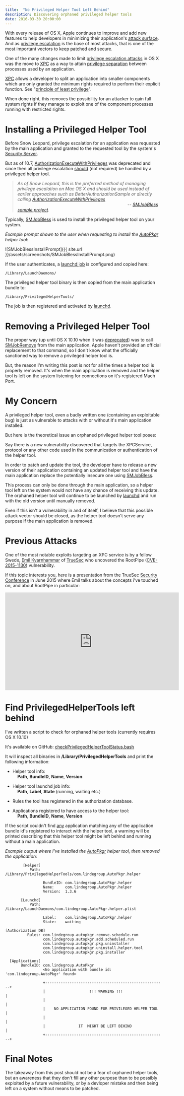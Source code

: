 ```yaml
---
title:  "No Privileged Helper Tool Left Behind"
description: Discovering orphaned privileged helper tools
date: 2016-03-30 20:00:00
---
```


With every release of OS X, Apple continues to improve and add new features to help developers in minimizing their application's [attack surface](https://en.wikipedia.org/wiki/Attack_surface). And as [privilege escalation](https://en.wikipedia.org/wiki/Privilege_escalation) is the base of most attacks, that is one of the most important vectors to keep patched and secure.

One of the many changes made to limit [privilege escalation attacks](https://en.wikipedia.org/wiki/Privilege_escalation) in OS X was the move to [XPC](https://developer.apple.com/library/mac/documentation/MacOSX/Conceptual/BPSystemStartup/Chapters/CreatingXPCServices.html) as a way to attain [privilege separation](https://en.wikipedia.org/wiki/Privilege_separation) between processes used by an application.

[XPC](https://developer.apple.com/library/mac/documentation/MacOSX/Conceptual/BPSystemStartup/Chapters/CreatingXPCServices.html) allows a developer to split an application into smaller components which are only granted the minimum rights required to perform their explicit function. See "[principle of least privilege](https://en.wikipedia.org/wiki/Principle_of_least_privilege)".

When done right, this removes the possibility for an attacker to gain full system rights if they manage to exploit one of the component processes running with restricted rights.

# Installing a Privileged Helper Tool

Before Snow Leopard, privilege escalation for an application was requested by the main application and granted to the requested tool by the system's [Security Server](https://developer.apple.com/library/mac/documentation/Security/Conceptual/Security_Overview/Architecture/Architecture.html).

But as of 10.7, [AuthorizationExecuteWithPrivileges](https://developer.apple.com/library/mac/documentation/Security/Reference/authorization_ref/#//apple_ref/c/func/AuthorizationExecuteWithPrivileges) was deprecated and since then all privilege escalation <u>should</u> (not required) be handled by a privileged helper tool.

> _As of Snow Leopard, this is the preferred method of managing privilege escalation on Mac OS X and should be used instead of earlier approaches such as BetterAuthorizationSample or directly calling [AuthorizationExecuteWithPrivileges](https://developer.apple.com/library/mac/documentation/Security/Reference/authorization_ref/#//apple_ref/c/func/AuthorizationExecuteWithPrivileges)  
>                                                                                          -- [SMJobBless sample project](https://developer.apple.com/library/mac/samplecode/SMJobBless/Introduction/Intro.html)_.

Typically, [SMJobBless](https://developer.apple.com/library/mac/documentation/ServiceManagement/Reference/ServiceManagement_header_reference/#//apple_ref/c/func/SMJobBless) is used to install the privileged helper tool on your system.

_Example prompt shown to the user when requesting to install the [AutoPkgr](https://github.com/lindegroup/autopkgr) helper tool:_

![SMJobBlessInstallPrompt]({{ site.url }}/assets/screenshots/SMJobBlessInstallPrompt.png)

If the user authenticates, a [launchd job](x-man-page://5/launchd.plist) is configured and copied here:

```console
/Library/LaunchDaemons/
```

The privileged helper tool binary is then copied from the main application bundle to:

```console
/Library/PrivilegedHelperTools/
```

The job is then registered and activated by [launchd](x-man-page://8/launchd).

# Removing a Privileged Helper Tool

The proper way (up until OS X 10.10 when it was [deprecated](https://developer.apple.com/library/mac/documentation/General/Reference/APIDiffsMacOSX10_10SeedDiff/frameworks/ServiceManagement.html)) was to call [SMJobRemove](https://developer.apple.com/library/mac/documentation/ServiceManagement/Reference/ServiceManagement_header_reference/index.html#//apple_ref/c/func/SMJobRemove) from the main application. Apple haven't provided an official replacement to that command, so I don't know what the officially sanctioned way to remove a privileged helper tool is.

But, the reason I'm writing this post is not for all the times a helper tool is properly removed.
 It's when the main application is removed and the helper tool is left on the system listening for connections on it's registered Mach Port.

# My Concern

A privileged helper tool, even a badly written one (containing an exploitable bug) is just as vulnerable to attacks with or without it's main application installed.

But here is the theoretical issue an orphaned privileged helper tool poses:

Say there is a new vulnerability discovered that targets the XPCService, protocol or any other code used in the communication or authentication of the helper tool.

In order to patch and update the tool, the developer have to release a new version of their application containing an updated helper tool and have the main application replace the potentially insecure one using [SMJobBless](https://developer.apple.com/library/mac/documentation/ServiceManagement/Reference/ServiceManagement_header_reference/#//apple_ref/c/func/SMJobBless).

This process can only be done through the main application, so a helper tool left on the system would not have any chance of receiving this update. The orphaned helper tool will continue to be launched by [launchd](x-man-page://8/launchd) and run with the old version until manually removed.

Even if this isn't a vulnerability in and of itself, I believe that this possible attack vector should be closed, as the helper tool doesn't serve any purpose if the main application is removed.

# Previous Attacks

One of the most notable exploits targeting an XPC service is by a fellow Swede, [Emil Kvarnhammar](https://twitter.com/emilkvarnhammar) of [TrueSec](http://www.truesec.se) who uncovered the RootPipe ([CVE-2015-1130](http://www.cvedetails.com/cve/CVE-2015-1130/)) vulnerability. 

If this topic interests you, here is a presentation from the TrueSec [Security Conference](http://www.securityconf.se) in June 2015 where Emil talks about the concepts i've touched on, and about RootPipe in particular: 

<iframe width="560" height="315" src="https://www.youtube.com/embed/cjgbPh_Freg" frameborder="0" allowfullscreen></iframe>

<br>

# Find PrivilegedHelperTools left behind

I've written a script to check for orphaned helper tools (currently requires OS X 10.10)

It's available on GitHub: [checkPrivilegedHelperToolStatus.bash](https://github.com/erikberglund/Scripts/blob/master/Tools/checkPrivilegedHelperToolStatus.bash)

It will inspect all binaries in **/Library/PrivilegedHelperTools** and print the following information:

* Helper tool info:  
    **Path**, **BundleID**, **Name**, **Version**

* Helper tool launchd job info:  
    **Path**, **Label**, **State** (running, waiting etc.)

* Rules the tool has registered in the authorization database.

* Applications registered to have access to the helper tool:  
    **Path**, **BundleID**, **Name**, **Version**

If the script couldn't find <u>any</u> application matching any of the application bundle id's registered to interact with the helper tool, a warning will be printed describing that this helper tool might be left behind and running without a main application.

_Example output where I've installed the [AutoPkgr](https://github.com/lindegroup/autopkgr) helper tool, then removed the application:_

```
        [Helper]
           Path: /Library/PrivilegedHelperTools/com.lindegroup.AutoPkgr.helper
                 
                 BundleID: com.lindegroup.AutoPkgr.helper
                 Name:     com.lindegroup.AutoPkgr.helper
                 Version:  1.3.6

       [Launchd]
           Path: /Library/LaunchDaemons/com.lindegroup.AutoPkgr.helper.plist
           
                 Label:    com.lindegroup.AutoPkgr.helper
                 State:    waiting
             
[Authorization DB]               
          Rules: com.lindegroup.autopkgr.remove.schedule.run
                 com.lindegroup.autopkgr.add.scheduled.run
                 com.lindegroup.autopkgr.pkg.uninstaller
                 com.lindegroup.autopkgr.uninstall.helper.tool
                 com.lindegroup.autopkgr.pkg.installer

  [Applications]
       BundleID: com.lindegroup.AutoPkgr
                 <No application with bundle id: 'com.lindegroup.AutoPkgr' found>
                 
                 +------------------------------------------------------+
                 |                    !!! WARNING !!!                   |
                 |                                                      |
                 |    NO APPLICATION FOUND FOR PRIVILEGED HELPER TOOL   |
                 |                                                      |
                 |               IT  MIGHT BE LEFT BEHIND               |
                 +------------------------------------------------------+
```

# Final Notes

The takeaway from this post should not be a fear of orphaned helper tools, but an awareness that they don't fill any other purpose than to be possibly exploited by a future vulnerability, or by a devloper mistake and then being left on a system without means to be patched.